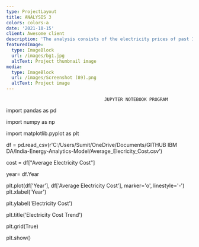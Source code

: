 ```yaml
---
type: ProjectLayout
title: ANALYSIS 3
colors: colors-a
date: '2021-10-15'
client: Awesome client
description: 'The analysis consists of the electricity prices of past 12 years. '
featuredImage:
  type: ImageBlock
  url: /images/bg1.jpg
  altText: Project thumbnail image
media:
  type: ImageBlock
  url: /images/Screenshot (89).png
  altText: Project image
---
```

                                         JUPYTER NOTEBOOK PROGRAM

import pandas as pd

import numpy as np

import matplotlib.pyplot as plt

df = pd.read\_csv(r'C:/Users/Sumit/OneDrive/Documents/GITHUB IBM DA/India-Energy-Analytics-Model/Average\_Elecricity\_Cost.csv')

cost = df\["Average Electricity Cost"]

year= df.Year

plt.plot(df\['Year'], df\['Average Electricity Cost'], marker='o', linestyle='-')
plt.xlabel('Year')

plt.ylabel('Electricity Cost')

plt.title('Electricity Cost Trend')

plt.grid(True)

plt.show()


